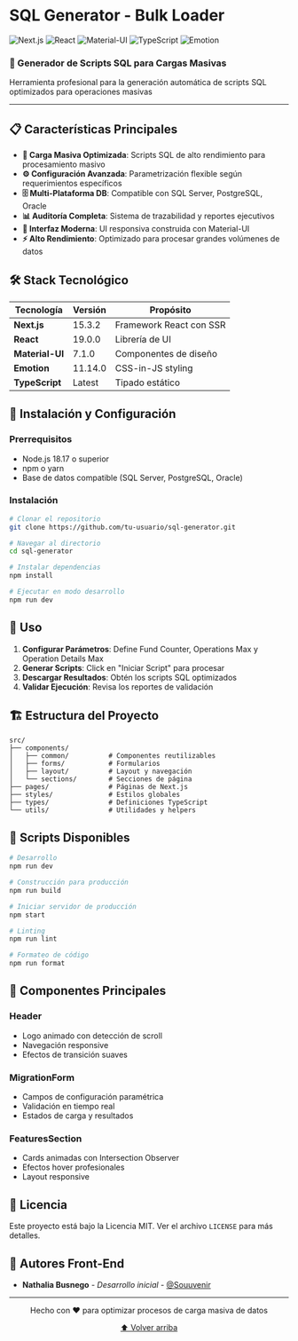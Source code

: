 # SQL Generator - Bulk Loader

<div align="start">
  <img src="https://img.shields.io/badge/Next.js-15.3.2-black?style=for-the-badge&logo=next.js&logoColor=white" alt="Next.js" />
  <img src="https://img.shields.io/badge/React-19.0.0-61DAFB?style=for-the-badge&logo=react&logoColor=black" alt="React" />
  <img src="https://img.shields.io/badge/Material--UI-7.1.0-007FFF?style=for-the-badge&logo=mui&logoColor=white" alt="Material-UI" />
  <img src="https://img.shields.io/badge/TypeScript-3178C6?style=for-the-badge&logo=typescript&logoColor=white" alt="TypeScript" />
  <img src="https://img.shields.io/badge/Emotion-DB7093?style=for-the-badge&logo=emotion&logoColor=white" alt="Emotion" />
</div>

<div align="start">
  <h3>🚀 Generador de Scripts SQL para Cargas Masivas</h3>
  <p>Herramienta profesional para la generación automática de scripts SQL optimizados para operaciones masivas</p>
</div>

---

## 📋 Características Principales

- **🔄 Carga Masiva Optimizada**: Scripts SQL de alto rendimiento para procesamiento masivo
- **⚙️ Configuración Avanzada**: Parametrización flexible según requerimientos específicos
- **🗄️ Multi-Plataforma DB**: Compatible con SQL Server, PostgreSQL, Oracle
- **📊 Auditoría Completa**: Sistema de trazabilidad y reportes ejecutivos
- **🎨 Interfaz Moderna**: UI responsiva construida con Material-UI
- **⚡ Alto Rendimiento**: Optimizado para procesar grandes volúmenes de datos

## 🛠️ Stack Tecnológico

| Tecnología | Versión | Propósito |
|------------|---------|-----------|
| **Next.js** | 15.3.2 | Framework React con SSR |
| **React** | 19.0.0 | Librería de UI |
| **Material-UI** | 7.1.0 | Componentes de diseño |
| **Emotion** | 11.14.0 | CSS-in-JS styling |
| **TypeScript** | Latest | Tipado estático |

## 🚀 Instalación y Configuración

### Prerrequisitos

- Node.js 18.17 o superior
- npm o yarn
- Base de datos compatible (SQL Server, PostgreSQL, Oracle)

### Instalación

```bash
# Clonar el repositorio
git clone https://github.com/tu-usuario/sql-generator.git

# Navegar al directorio
cd sql-generator

# Instalar dependencias
npm install

# Ejecutar en modo desarrollo
npm run dev
```

## 📖 Uso

1. **Configurar Parámetros**: Define Fund Counter, Operations Max y Operation Details Max
2. **Generar Scripts**: Click en "Iniciar Script" para procesar
3. **Descargar Resultados**: Obtén los scripts SQL optimizados
4. **Validar Ejecución**: Revisa los reportes de validación

## 🏗️ Estructura del Proyecto

```
src/
├── components/
│   ├── common/          # Componentes reutilizables
│   ├── forms/           # Formularios
│   ├── layout/          # Layout y navegación
│   └── sections/        # Secciones de página
├── pages/               # Páginas de Next.js
├── styles/              # Estilos globales
├── types/               # Definiciones TypeScript
└── utils/               # Utilidades y helpers
```

## 🔧 Scripts Disponibles

```bash
# Desarrollo
npm run dev

# Construcción para producción
npm run build

# Iniciar servidor de producción
npm start

# Linting
npm run lint

# Formateo de código
npm run format
```

## 🎨 Componentes Principales

### Header
- Logo animado con detección de scroll
- Navegación responsive
- Efectos de transición suaves

### MigrationForm
- Campos de configuración paramétrica
- Validación en tiempo real
- Estados de carga y resultados

### FeaturesSection
- Cards animadas con Intersection Observer
- Efectos hover profesionales
- Layout responsive


## 📝 Licencia

Este proyecto está bajo la Licencia MIT. Ver el archivo `LICENSE` para más detalles.

## 👥 Autores Front-End

- **Nathalia Busnego** - *Desarrollo inicial* - [@Souuvenir](https://github.com/Souuvenir)

---

<div align="center">
  <p>Hecho con ❤️ para optimizar procesos de carga masiva de datos</p>
  <p>
    <a href="#top">⬆️ Volver arriba</a>
  </p>
</div>
